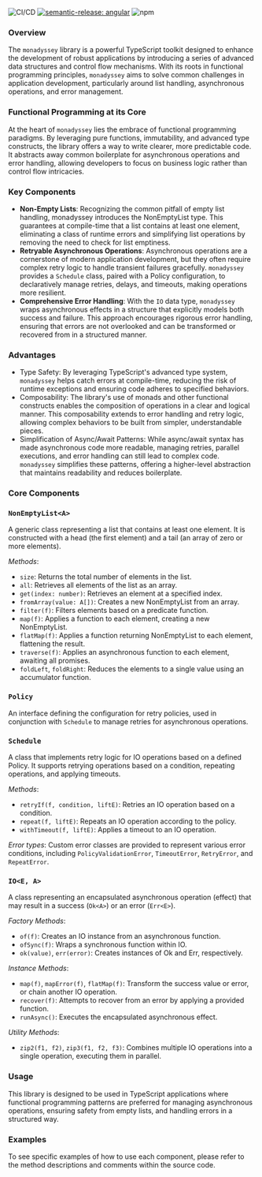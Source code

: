 ![CI/CD](https://github.com/gabriel-bornea/monadyssey/actions/workflows/release.yml/badge.svg)
[![semantic-release: angular](https://img.shields.io/badge/semantic--release-angular-e10079?logo=semantic-release)](https://github.com/semantic-release/semantic-release)
![npm](https://img.shields.io/npm/v/monadyssey.svg)

### Overview

The `monadyssey` library is a powerful TypeScript toolkit designed to enhance the development of 
robust applications by introducing a series of advanced data structures and control flow mechanisms. 
With its roots in functional programming principles, `monadyssey` aims to solve common challenges in 
application development, particularly around list handling, asynchronous operations, and error management.

### Functional Programming at its Core

At the heart of `monadyssey` lies the embrace of functional programming paradigms. By leveraging 
pure functions, immutability, and advanced type constructs, the library offers a way to write clearer, 
more predictable code. It abstracts away common boilerplate for asynchronous operations and error 
handling, allowing developers to focus on business logic rather than control flow intricacies.

### Key Components

* __Non-Empty Lists__: Recognizing the common pitfall of empty list handling, monadyssey introduces the 
NonEmptyList type. This guarantees at compile-time that a list contains at least one element, 
eliminating a class of runtime errors and simplifying list operations by removing the need to 
check for list emptiness.
* __Retryable Asynchronous Operations__: Asynchronous operations are a cornerstone of modern application 
development, but they often require complex retry logic to handle transient failures gracefully. 
`monadyssey` provides a `Schedule` class, paired with a Policy configuration, to declaratively manage 
retries, delays, and timeouts, making operations more resilient.
* __Comprehensive Error Handling__: With the `IO` data type, `monadyssey` wraps asynchronous effects 
in a structure that explicitly models both success and failure. This approach encourages 
rigorous error handling, ensuring that errors are not overlooked and can be transformed or 
recovered from in a structured manner.

### Advantages

* Type Safety: By leveraging TypeScript's advanced type system, `monadyssey` helps catch errors at 
compile-time, reducing the risk of runtime exceptions and ensuring code adheres to specified behaviors.
* Composability: The library's use of monads and other functional constructs enables the composition 
of operations in a clear and logical manner. This composability extends to error handling and 
retry logic, allowing complex behaviors to be built from simpler, understandable pieces.
* Simplification of Async/Await Patterns: While async/await syntax has made asynchronous code more 
readable, managing retries, parallel executions, and error handling can still lead to complex code. 
`monadyssey` simplifies these patterns, offering a higher-level abstraction that maintains 
readability and reduces boilerplate.

### Core Components

### `NonEmptyList<A>`
A generic class representing a list that contains at least one element. It is constructed 
with a head (the first element) and a tail (an array of zero or more elements).

*Methods*:

* `size`: Returns the total number of elements in the list.
* `all`: Retrieves all elements of the list as an array.
* `get(index: number)`: Retrieves an element at a specified index.
* `fromArray(value: A[])`: Creates a new NonEmptyList from an array.
* `filter(f)`: Filters elements based on a predicate function.
* `map(f)`: Applies a function to each element, creating a new NonEmptyList.
* `flatMap(f)`: Applies a function returning NonEmptyList to each element, flattening the result.
* `traverse(f)`: Applies an asynchronous function to each element, awaiting all promises.
* `foldLeft`, `foldRight`: Reduces the elements to a single value using an accumulator function.

### `Policy`
An interface defining the configuration for retry policies, used in conjunction with `Schedule` to manage retries 
for asynchronous operations.

### `Schedule`
A class that implements retry logic for IO operations based on a defined Policy. 
It supports retrying operations based on a condition, repeating operations, and applying timeouts.

*Methods*:

* `retryIf(f, condition, liftE)`: Retries an IO operation based on a condition.
* `repeat(f, liftE)`: Repeats an IO operation according to the policy.
* `withTimeout(f, liftE)`: Applies a timeout to an IO operation.

*Error types*:
Custom error classes are provided to represent various error conditions, including 
`PolicyValidationError`, `TimeoutError`, `RetryError`, and `RepeatError`.

### `IO<E, A>`
A class representing an encapsulated asynchronous operation (effect) 
that may result in a success (`Ok<A>`) or an error (`Err<E>`).

*Factory Methods*:

* `of(f)`: Creates an IO instance from an asynchronous function.
* `ofSync(f)`: Wraps a synchronous function within IO.
* `ok(value)`, `err(error)`: Creates instances of Ok and Err, respectively.

*Instance Methods*:

* `map(f)`, `mapError(f)`, `flatMap(f)`: Transform the success value or error, or chain another IO operation.
* `recover(f)`: Attempts to recover from an error by applying a provided function.
* `runAsync()`: Executes the encapsulated asynchronous effect.

*Utility Methods*:

* `zip2(f1, f2)`, `zip3(f1, f2, f3)`: Combines multiple IO operations into a single operation, executing them in parallel.

### Usage
This library is designed to be used in TypeScript applications where functional programming patterns 
are preferred for managing asynchronous operations, ensuring safety from empty lists, and handling 
errors in a structured way.

### Examples
To see specific examples of how to use each component, please refer to the method descriptions 
and comments within the source code.

